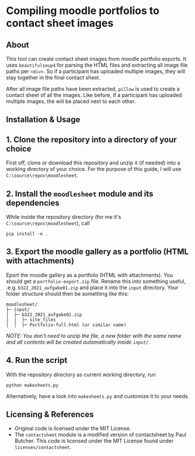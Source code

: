 # Compiling moodle portfolios to contact sheet images

## About

This tool can create contact sheet images from moodle portfolio exports. It
uses `beautifulsoup4` for parsing the HTML files and extracting all image file
paths per `<div>`.
So if a participant has uploaded multiple images, they will stay together in
the final contact sheet.

After all image file paths have been extracted, `pillow` is used to create a
contact sheet of all the images. Like before, if a participant has uploaded
multiple images, the will be placed next to each other.

## Installation & Usage

## 1. Clone the repository into a directory of your choice

First off, clone or download this repository and unzip it (if needed) into a
working directory of your choice. For the purpose of this guide, I will use
`C:\source\repos\moodlesheet`.

## 2. Install the `moodlesheet` module and its dependencies

While inside the repository directory (for me it's
`C:\source\repos\moodlesheet`), call
```
pip install -e .
```

## 3. Export the moodle gallery as a portfolio (HTML with attachments)

Eport the moodle gallery as a portfolio (HTML with attachments). You should get
a `portfolio-export.zip` file. Rename this into something useful, .e.g.
`b322_2021_aufgabe01.zip` and place it into the `input` directory. Your
folder structure should then be something like this:

```
moodlesheet/
├─ input/
│  ├─ b322_2021_aufgabe01.zip
│  │  ├─ site_files
│  │  ├─ Portfolio-full.html (or similar name)
```

*NOTE: You don't need to unzip the file, a new folder with the same name and
all contents will be created automatically inside `input/`.*

## 4. Run the script

With the repository directory as current working directory, run
```
python makesheets.py
```

Alternatively, have a look into `makesheets.py` and customize it to your needs.

## Licensing & References

- Original code is licensed under the MIT License.
- The `contactsheet` module is a modified version of contactsheet by Paul Butcher. This code is licensed under the MIT License found under `licenses/contactsheet`.
